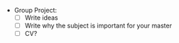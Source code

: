 - Group Project:
	- [ ] Write ideas 
	- [ ] Write why the subject is important for your master
	- [ ] CV?